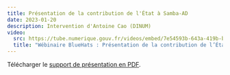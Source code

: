 ```yaml
---
title: Présentation de la contribution de l'État à Samba-AD
date: 2023-01-20
description: Intervention d'Antoine Cao (DINUM)
video:
  src: https://tube.numerique.gouv.fr/videos/embed/7e54593b-643a-419b-b58c-f14efc3c39f0
  title: "Wébinaire BlueHats : Présentation de la contribution de l’État à Samba-AD"
---
```


Télécharger le [support de présentation en PDF](/docs/20_Jan_2023_-_BlueHats_-_Retex_SAMBA-AD_-_v1.pdf).
